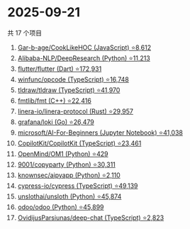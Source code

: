 # 2025-09-21

共 17 个项目

<!-- BEGIN GITHUB -->
<!-- 最后更新时间 2025-09-21 12:10:15 +0800 -->
1. [Gar-b-age/CookLikeHOC (JavaScript) ⭐8,612](https://github.com/Gar-b-age/CookLikeHOC)
1. [Alibaba-NLP/DeepResearch (Python) ⭐11,213](https://github.com/Alibaba-NLP/DeepResearch)
1. [flutter/flutter (Dart) ⭐172,931](https://github.com/flutter/flutter)
1. [winfunc/opcode (TypeScript) ⭐16,748](https://github.com/winfunc/opcode)
1. [tldraw/tldraw (TypeScript) ⭐41,970](https://github.com/tldraw/tldraw)
1. [fmtlib/fmt (C++) ⭐22,416](https://github.com/fmtlib/fmt)
1. [linera-io/linera-protocol (Rust) ⭐29,957](https://github.com/linera-io/linera-protocol)
1. [grafana/loki (Go) ⭐26,479](https://github.com/grafana/loki)
1. [microsoft/AI-For-Beginners (Jupyter Notebook) ⭐41,038](https://github.com/microsoft/AI-For-Beginners)
1. [CopilotKit/CopilotKit (TypeScript) ⭐23,461](https://github.com/CopilotKit/CopilotKit)
1. [OpenMind/OM1 (Python) ⭐429](https://github.com/OpenMind/OM1)
1. [9001/copyparty (Python) ⭐30,311](https://github.com/9001/copyparty)
1. [knownsec/aipyapp (Python) ⭐2,110](https://github.com/knownsec/aipyapp)
1. [cypress-io/cypress (TypeScript) ⭐49,139](https://github.com/cypress-io/cypress)
1. [unslothai/unsloth (Python) ⭐45,874](https://github.com/unslothai/unsloth)
1. [odoo/odoo (Python) ⭐45,899](https://github.com/odoo/odoo)
1. [OvidijusParsiunas/deep-chat (TypeScript) ⭐2,823](https://github.com/OvidijusParsiunas/deep-chat)
<!-- END GITHUB -->